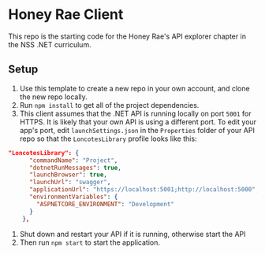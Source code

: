 # Honey Rae Client

This repo is the starting code for the Honey Rae's API explorer chapter in the NSS .NET curriculum.

## Setup

1. Use this template to create a new repo in your own account, and clone the new repo locally.
1. Run `npm install` to get all of the project dependencies.
1. This client assumes that the .NET API is running locally on port `5001` for HTTPS. It is likely that your own API is using a different port. To edit your app's port, edit `launchSettings.json` in the `Properties` folder of your API repo so that the `LoncotesLibrary` profile looks like this:

```json
"LoncotesLibrary": {
      "commandName": "Project",
      "dotnetRunMessages": true,
      "launchBrowser": true,
      "launchUrl": "swagger",
      "applicationUrl": "https://localhost:5001;http://localhost:5000",
      "environmentVariables": {
        "ASPNETCORE_ENVIRONMENT": "Development"
      }
    },
```

1. Shut down and restart your API if it is running, otherwise start the API
1. Then run `npm start` to start the application.
